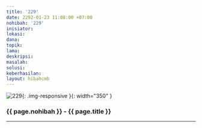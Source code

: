 ```yaml
---
title: '229'
date: 2292-01-23 11:08:00 +07:00
nohibah: '229'
inisiator: 
lokasi: 
dana: 
topik: 
lama: 
deskripsi: 
masalah: 
solusi: 
keberhasilan: 
layout: hibahcmb
---
```


![229](/static/img/hibahcmb/229.png){: .img-responsive }{: width="350" }

### {{ page.nohibah }} - {{ page.title }}

---
